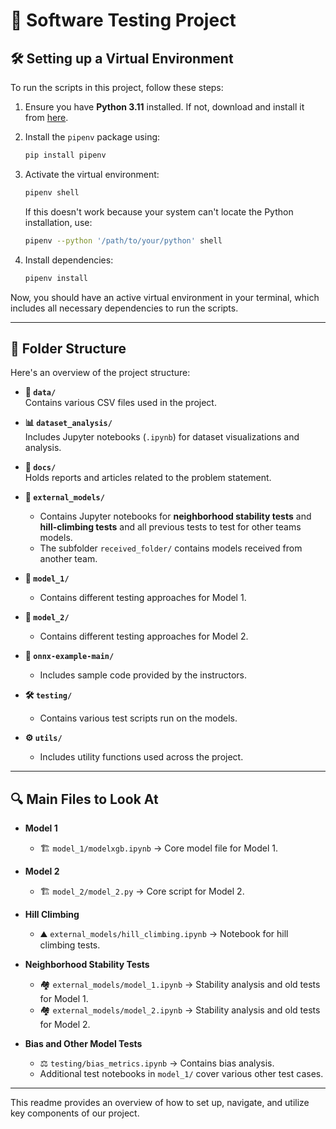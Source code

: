 # 🚀 Software Testing Project

## 🛠 Setting up a Virtual Environment

To run the scripts in this project, follow these steps:

1. Ensure you have **Python 3.11** installed. If not, download and install it from [here](https://www.python.org/downloads/release/python-3110/).
2. Install the `pipenv` package using:

   ```bash
   pip install pipenv
   ```

3. Activate the virtual environment:

   ```bash
   pipenv shell
   ```

   If this doesn't work because your system can't locate the Python installation, use:

   ```bash
   pipenv --python '/path/to/your/python' shell
   ```

4. Install dependencies:

   ```bash
   pipenv install
   ```

Now, you should have an active virtual environment in your terminal, which includes all necessary dependencies to run the scripts.

---

## 📂 Folder Structure

Here's an overview of the project structure:

- **📁 `data/`**  
  Contains various CSV files used in the project.

- **📊 `dataset_analysis/`**  
  Includes Jupyter notebooks (`.ipynb`) for dataset visualizations and analysis.

- **📄 `docs/`**  
  Holds reports and articles related to the problem statement.

- **📌 `external_models/`**  
  - Contains Jupyter notebooks for **neighborhood stability tests** and **hill-climbing tests** and all previous tests to test for other teams models.  
  - The subfolder `received_folder/` contains models received from another team.

- **🧪 `model_1/`**  
  - Contains different testing approaches for Model 1.

- **🔬 `model_2/`**  
  - Contains different testing approaches for Model 2.

- **📝 `onnx-example-main/`**  
  - Includes sample code provided by the instructors.

- **🛠 `testing/`**  
  - Contains various test scripts run on the models.

- **⚙️ `utils/`**  
  - Includes utility functions used across the project.

---

## 🔍 Main Files to Look At

- **Model 1**
  - 🏗 `model_1/modelxgb.ipynb` → Core model file for Model 1.

- **Model 2**
  - 🏗 `model_2/model_2.py` → Core script for Model 2.

- **Hill Climbing**
  - ⛰ `external_models/hill_climbing.ipynb` → Notebook for hill climbing tests.

- **Neighborhood Stability Tests**
  - 🏘 `external_models/model_1.ipynb` → Stability analysis and old tests for Model 1.
  - 🏘 `external_models/model_2.ipynb` → Stability analysis and old tests for Model 2.

- **Bias and Other Model Tests**
  - ⚖️ `testing/bias_metrics.ipynb` → Contains bias analysis.
  - Additional test notebooks in `model_1/` cover various other test cases.

---

This readme provides an overview of how to set up, navigate, and utilize key components of our project.
